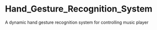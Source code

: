 # Hand_Gesture_Recognition_System
A dynamic hand gesture recognition system for controlling music player
